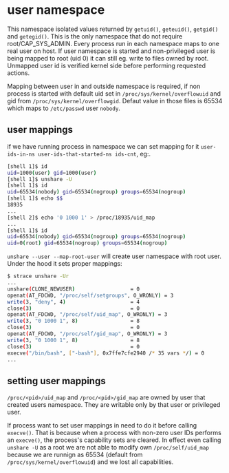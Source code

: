 # user namespace
This namespace isolated values returned by `getuid()`, `geteuid()`, `getgid()` and `getegid()`. This is the only namespace that do not require root/CAP_SYS_ADMIN.
Every process run in each namespace maps to one real user on host. If user namespace is started and non-privileged user is being mapped to root (uid 0) it can still eg. write to files owned by root. Unmapped user id is verified kernel side before performing requested actions.

Mapping between user in and outside namespace is required, if non process is started with default uid set in `/proc/sys/kernel/overflowuid` and gid from `/proc/sys/kernel/overflowgid`. Defaut value in those files is 65534 which maps to `/etc/passwd` user `nobody`.


## user mappings
if we have running process in namespace we can set mapping for it `user-ids-in-ns user-ids-that-started-ns ids-cnt`, eg:.
```bash
[shell 1]$ id
uid=1000(user) gid=1000(user)
[shell 1]$ unshare -U
[shell 1]$ id
uid=65534(nobody) gid=65534(nogroup) groups=65534(nogroup)
[shell 1]$ echo $$
18935
...
[shell 2]$ echo '0 1000 1' > /proc/18935/uid_map
...
[shell 1]$ id
uid=65534(nobody) gid=65534(nogroup) groups=65534(nogroup)
uid=0(root) gid=65534(nogroup) groups=65534(nogroup)
```

`unshare --user --map-root-user` will create user namespace with root user. Under the hood it sets proper mappings:
```bash
$ strace unshare -Ur
...
unshare(CLONE_NEWUSER)                  = 0
openat(AT_FDCWD, "/proc/self/setgroups", O_WRONLY) = 3
write(3, "deny", 4)                     = 4
close(3)                                = 0
openat(AT_FDCWD, "/proc/self/uid_map", O_WRONLY) = 3
write(3, "0 1000 1", 8)                 = 8
close(3)                                = 0
openat(AT_FDCWD, "/proc/self/gid_map", O_WRONLY) = 3
write(3, "0 1000 1", 8)                 = 8
close(3)                                = 0
execve("/bin/bash", ["-bash"], 0x7ffe7cfe2940 /* 35 vars */) = 0
...
```

## setting user mappings
`/proc/<pid>/uid_map` and `/proc/<pid>/gid_map` are owned by user that created users namespace. They are writable only by that user or privileged user.

If process want to set user mappings in need to do it before calling `execve()`. That is because when a process with non-zero user IDs performs an `execve()`, the process's capability sets are cleared.
In effect even calling `unshare -U` as a root we are not able to modify own `/proc/self/uid_map` because we are runnign as 65534 (default from `/proc/sys/kernel/overflowuid`) and we lost all capabilities.
